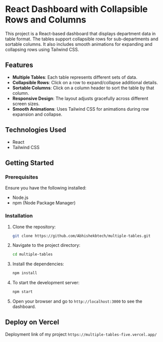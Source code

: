 # React Dashboard with Collapsible Rows and Columns

This project is a React-based dashboard that displays department data in table format. The tables support collapsible rows for sub-departments and sortable columns. It also includes smooth animations for expanding and collapsing rows using Tailwind CSS.

## Features

- **Multiple Tables**: Each table represents different sets of data.
- **Collapsible Rows**: Click on a row to expand/collapse additional details.
- **Sortable Columns**: Click on a column header to sort the table by that column.
- **Responsive Design**: The layout adjusts gracefully across different screen sizes.
- **Smooth Animations**: Uses Tailwind CSS for animations during row expansion and collapse.

## Technologies Used

- React
- Tailwind CSS

## Getting Started

### Prerequisites

Ensure you have the following installed:

- Node.js
- npm (Node Package Manager)

### Installation

1. Clone the repository:
   ```bash
   git clone https://github.com/Abhishekbtech/multiple-tables.git
   ```

2. Navigate to the project directory:
    ```bash
    cd multiple-tables
    ```

3. Install the dependencies:
    ```bash
    npm install
    ```

4. To start the development server:
    ```bash
    npm start
    ```

5. Open your browser and go to `http://localhost:3000` to see the dashboard.

## Deploy on Vercel

Deployment link of my project `https://multiple-tables-five.vercel.app/`
